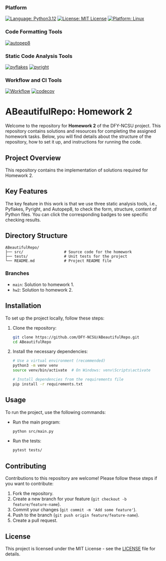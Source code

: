 ### Platform
[![Language: Python3.12](https://img.shields.io/badge/python-3.12-blue.svg)](https://www.python.org/downloads/release/python-3121/)
[![License: MIT License](https://img.shields.io/badge/license-MIT-green.svg)](https://opensource.org/license/mit)
[![Platform: Linux](https://img.shields.io/badge/platform-linux-blue.svg)](https://www.linux.org/)

### Code Formatting Tools
[![autopep8](https://img.shields.io/badge/code%20style-autopep8-yellowgreen)](https://github.com/DFY-NCSU/ABeautifulRepo/actions/runs/11086296742)

### Static Code Analysis Tools
[![pyflakes](https://img.shields.io/badge/lint-pyflakes-red)](https://github.com/DFY-NCSU/ABeautifulRepo/actions/runs/11086296742)
[![pyright](https://img.shields.io/badge/pyright-passing-brightgreen)](https://github.com/DFY-NCSU/ABeautifulRepo/actions/runs/11086296742)

### Workflow and CI Tools
[![Workflow](https://github.com/DFY-NCSU/ABeautifulRepo/actions/workflows/python-app-hw2.yml/badge.svg)](https://github.com/DFY-NCSU/ABeautifulRepo/actions/runs/11086296742)
[![codecov](https://codecov.io/gh/DFY-NCSU/ABeautifulRepo/branch/hw2/graph/badge.svg?token=R5ERFINN0D)](https://codecov.io/gh/DFY-NCSU/ABeautifulRepo/tree/hw2)


# ABeautifulRepo: Homework 2

Welcome to the repository for **Homework 2** of the DFY-NCSU project. This repository contains solutions and resources for completing the assigned homework tasks. Below, you will find details about the structure of the repository, how to set it up, and instructions for running the code.


## Project Overview

This repository contains the implementation of solutions required for Homework 2.

## Key Features

The key feature in this work is that we use three static analysis tools, i.e., Pyflakes, Pyright, and Autopep8, to check the form, structure, content of Python files. You can click the corresponding badges to see specific checking results.

## Directory Structure

```
ABeautifulRepo/
├── src/                  # Source code for the homework
├── tests/                # Unit tests for the project
└── README.md             # Project README file
```

### Branches

- `main`: Solution to homework 1.
- `hw2`: Solution to homework 2.
  
## Installation

To set up the project locally, follow these steps:

1. Clone the repository:
   ```bash
   git clone https://github.com/DFY-NCSU/ABeautifulRepo.git
   cd ABeautifulRepo
   ```

2. Install the necessary dependencies:
   ```bash
   # Use a virtual environment (recommended)
   python3 -m venv venv
   source venv/bin/activate  # On Windows: venv\Scripts\activate

   # Install dependencies from the requirements file
   pip install -r requirements.txt
   ```

## Usage

To run the project, use the following commands:

- Run the main program:
   ```bash
   python src/main.py
   ```

- Run the tests:
   ```bash
   pytest tests/
   ```
   
## Contributing

Contributions to this repository are welcome! Please follow these steps if you want to contribute:

1. Fork the repository.
2. Create a new branch for your feature (`git checkout -b feature/feature-name`).
3. Commit your changes (`git commit -m 'Add some feature'`).
4. Push to the branch (`git push origin feature/feature-name`).
5. Create a pull request.

## License

This project is licensed under the MIT License - see the [LICENSE](LICENSE) file for details.
